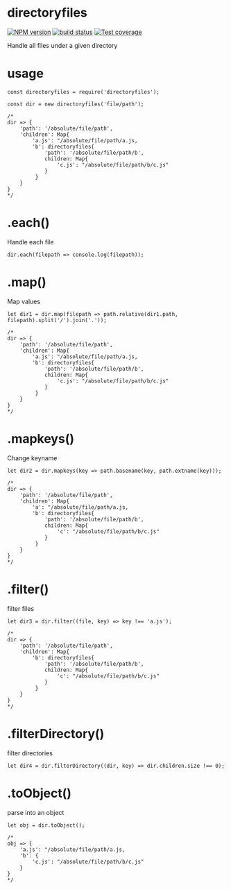 # directoryfiles

[![NPM version][npm-image]][npm-url]
[![build status][travis-image]][travis-url]
[![Test coverage][coveralls-image]][coveralls-url]

Handle all files under a given directory

# usage

```
const directoryfiles = require('directoryfiles');

const dir = new directoryfiles('file/path');

/*
dir => {
    'path': '/absolute/file/path',
    'children': Map{
        'a.js': "/absolute/file/path/a.js,
        'b': directoryfiles{
            'path': '/absolute/file/path/b',
            children: Map{
                'c.js': "/absolute/file/path/b/c.js"
            }
         }
    }
}
*/

```

# .each()

Handle each file

```
dir.each(filepath => console.log(filepath));
```

# .map()
Map values

```
let dir1 = dir.map(filepath => path.relative(dir1.path, filepath).split('/').join('.'));

/*
dir => {
    'path': '/absolute/file/path',
    'children': Map{
        'a.js': "/absolute/file/path/a.js,
        'b': directoryfiles{
            'path': '/absolute/file/path/b',
            children: Map{
                'c.js': "/absolute/file/path/b/c.js"
            }
         }
    }
}
*/

```

# .mapkeys()
Change keyname

```
let dir2 = dir.mapkeys(key => path.basename(key, path.extname(key)));

/*
dir => {
    'path': '/absolute/file/path',
    'children': Map{
        'a': "/absolute/file/path/a.js,
        'b': directoryfiles{
            'path': '/absolute/file/path/b',
            children: Map{
                'c': "/absolute/file/path/b/c.js"
            }
         }
    }
}
*/

```

# .filter()
filter files

```
let dir3 = dir.filter((file, key) => key !== 'a.js');

/*
dir => {
    'path': '/absolute/file/path',
    'children': Map{
        'b': directoryfiles{
            'path': '/absolute/file/path/b',
            children: Map{
                'c': "/absolute/file/path/b/c.js"
            }
         }
    }
}
*/

```

# .filterDirectory()
filter directories

```
let dir4 = dir.filterDirectory((dir, key) => dir.children.size !== 0);
```

# .toObject()
parse into an object

```
let obj = dir.toObject();

/*
obj => {
    'a.js': "/absolute/file/path/a.js,
    'b': {
        'c.js': "/absolute/file/path/b/c.js"
    }
}
*/
```


[npm-image]: https://img.shields.io/npm/v/directoryfiles.svg?style=flat-square
[npm-url]: https://www.npmjs.com/package/directoryfiles
[travis-image]: https://img.shields.io/travis/viRingbells/directoryfiles/master.svg?style=flat-square
[travis-url]: https://travis-ci.org/viRingbells/directoryfiles
[coveralls-image]: https://img.shields.io/codecov/c/github/viRingbells/directoryfiles.svg?style=flat-square
[coveralls-url]: https://codecov.io/github/viRingbells/directoryfiles?branch=master
